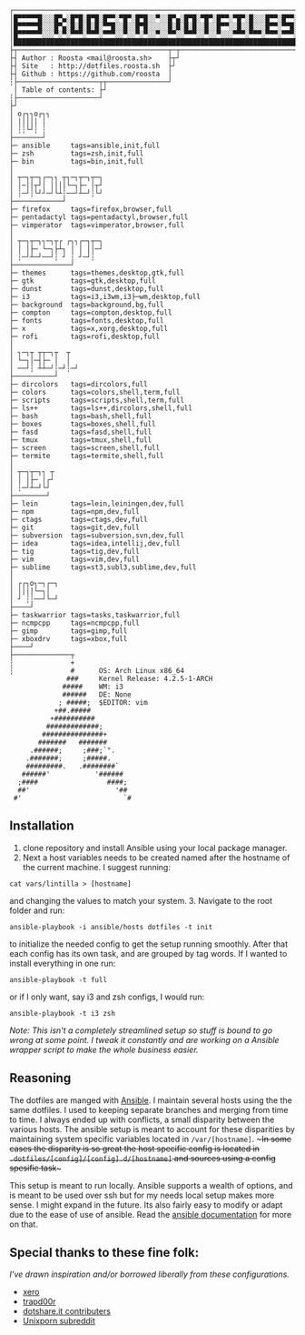 ```
┌───────────────────────────────────────────────────────────────────────────────┐
│█▀▀▀▀▀█░░░█▀▄░█▀█░█▀█░█▀▀░▀█▀░█▀█░░▀░░█▀▄░█▀█░▀█▀░█▀▀░▀█▀░█░░░█▀▀░█▀▀░░░█▀▀▀▀▀█│
│█▀▀▀▀▀█░░░█▀▄░█░█░█░█░▀▀█░░█░░█▀█░░░░░█░█░█░█░░█░░█▀▀░░█░░█░░░█▀▀░▀▀█░░░█▀▀▀▀▀█│
│█▀▀▀▀▀▀░░░▀░▀░▀▀▀░▀▀▀░▀▀▀░░▀░░▀░▀░░▀░░▀▀░░▀▀▀░░▀░░▀░░░▀▀▀░▀▀▀░▀▀▀░▀▀▀░░░▀▀▀▀▀▀█│
│███████████████████████████████████████████████████████████████████████████████│
├┬─────────────────────────────────────┬─┬──────────────────────────────────────┘
├┤ Author : Roosta <mail@roosta.sh>    ├┬┘
├┤ Site   : http://dotfiles.roosta.sh  ├┘
├┤ Github : https://github.com/roosta  │
┆├────────────────────┬┬───────────────┘
 │ Table of contents: ├┘
┆├────────────────────┘
├┘
│ o┌┐┐o┌┐┐
│ │││││ │
│ ┆┆└┘┆ ┆
├───────┘
├─ ansible     tags=ansible,init,full
├─ zsh         tags=zsh,init,full
├─ bin         tags=bin,init,full
│
│ ┬─┐┬─┐┌─┐┐ ┬┐─┐┬─┐┬─┐
│ │─││┬┘│ ││││└─┐├─ │┬┘
│ ┆─┘┆└┘┘─┘└┴┆──┘┴─┘┆└┘
├────────────┘
├─ firefox     tags=firefox,browser,full
├─ pentadactyl tags=pentadactyl,browser,full
├─ vimperator  tags=vimperator,browser,full
│
│ ┬─┐┬─┐┐─┐┬┌ ┌┐┐┌─┐┬─┐
│ │ │├─ └─┐├┴┐ │ │ ││─┘
│ ┆─┘┴─┘──┘┆ ┘ ┆ ┘─┘┆  
├──────────────┘
├─ themes      tags=themes,desktop,gtk,full
├─ gtk         tags=gtk,desktop,full
├─ dunst       tags=dunst,desktop,full
├─ i3          tags=i3,i3wm,i3├─wm,desktop,full
├─ background  tags=background,bg,full
├─ compton     tags=compton,desktop,full
├─ fonts       tags=fonts,desktop,full
├─ x           tags=x,xorg,desktop,full
├─ rofi        tags=rofi,desktop,full
│
│ ┐─┐┬ ┬┬─┐┬  ┬  
│ └─┐│─┤├─ │  │  
│ ──┘┆ ┴┴─┘┆─┘┆─┘
├──────────┘
├─ dircolors   tags=dircolors,full
├─ colors      tags=colors,shell,term,full
├─ scripts     tags=scripts,shell,term,full
├─ ls++        tags=ls++,dircolors,shell,full
├─ bash        tags=bash,shell,full
├─ boxes       tags=boxes,shell,full
├─ fasd        tags=fasd,shell,full
├─ tmux        tags=tmux,shell,full
├─ screen      tags=screen,shell,full
├─ termite     tags=termite,shell,full
│
│ ┬─┐┬─┐┐ ┬
│ │ │├─ │┌┘
│ ┆─┘┴─┘└┘
├────────┘
├─ lein        tags=lein,leiningen,dev,full
├─ npm         tags=npm,dev,full
├─ ctags       tags=ctags,dev,full
├─ git         tags=git,dev,full
├─ subversion  tags=subversion,svn,dev,full
├─ idea        tags=idea,intellij,dev,full
├─ tig         tags=tig,dev,full
├─ vim         tags=vim,dev,full
├─ sublime     tags=st3,subl3,sublime,dev,full
│
│ ┌┌┐o┐─┐┌─┐
│ ││││└─┐│  
│ ┘ ┆┆──┘└─┘
├────┘
├─ taskwarrior tags=tasks,taskwarrior,full
├─ ncmpcpp     tags=ncmpcpp,full
├─ gimp        tags=gimp,full
├─ xboxdrv     tags=xbox,full
├────┘
├──────────────┬
┆              +      
┆              #      OS: Arch Linux x86_64
              ###     Kernel Release: 4.2.5-1-ARCH
             #####    WM: i3
             ######   DE: None
            ; #####;  $EDITOR: vim
           +##.#####
          +##########
         #############;
        ###############+
       #######   #######
     .######;     ;###;`".
    .#######;     ;#####.
    #########.   .########`
   ######'           '######
  ;####                 ####;
  ##'                     '##
 #'                         `#
```
Installation
---
1. clone repository and install Ansible using your local package manager.
2. Next a host variables needs to be created named after the hostname of the current machine. I suggest running:
```shell
cat vars/lintilla > [hostname]
```
and changing the values to match your system.
3. Navigate to the root folder and run:
```shell
ansible-playbook -i ansible/hosts dotfiles -t init
```
to initialize the needed config to get the setup running smoothly. After that each config has its own task, and are grouped by tag words. If I wanted to install everything in one run:
```shell
ansible-playbook -t full
```
or if I only want, say i3 and zsh configs, I would run:
```shell
ansible-playbook -t i3 zsh
```

*Note: This isn't a completely streamlined setup so stuff is bound to go wrong at some point. I tweak it constantly and are working on a Ansible wrapper script to make the whole business easier.*

Reasoning
---
The dotfiles are manged with [Ansible](http://www.ansible.com/). I maintain several hosts using the the same dotfiles. I used to keeping separate branches and merging from time to time. I always ended up with conflicts, a small disparity between the various hosts. The ansible setup is meant to account for these disparities by maintaining system specific variables located in ```/var/[hostname]```. ~~~In some cases the disparity is so great the host specific config is located in ```.dotfiles/[config]/[config].d/[hostname]``` and sources using a config spesific task~~~

This setup is meant to run locally. Ansible supports a wealth of options, and is meant to be used over ssh but for my needs local setup makes more sense. I might expand in the future. Its also fairly easy to modify or adapt due to the ease of use of ansible. Read the [ansible documentation](http://docs.ansible.com/) for more on that.

Special thanks to these fine folk:
---
*I've drawn inspiration and/or borrowed liberally from these configurations.*
- [xero](https://github.com/xero/dotfiles)
- [trapd00r](https://github.com/trapd00r/configs)
- [dotshare.it contributers](http://dotshare.it/)
- [Unixporn subreddit](https://www.reddit.com/r/unixporn/)
